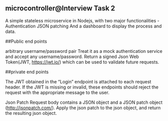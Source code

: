 ## microcontroller@Interview Task 2

A simple stateless microservice in Nodejs, with two major functionalities -  Authentication JSON patching And a dashboard to display the process and data. 

##Public end points

arbitrary username/password pair Treat it as a mock authentication service and accept any username/password. Return a signed Json Web Token(JWT, https://jwt.io/) which can be used to validate future requests.

##private end points

The JWT obtained in the “Login” endpoint is attached to each request header. If the JWT is missing or invalid, these endpoints should reject the request with the appropriate message to the user.

 Json Patch Request body contains a JSON object and a JSON patch object (http://jsonpatch.com/). Apply the json patch to the json object, and return the resulting json object.
